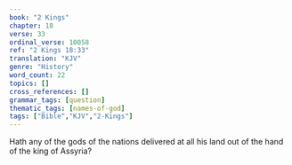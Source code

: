 ```yaml
---
book: "2 Kings"
chapter: 18
verse: 33
ordinal_verse: 10058
ref: "2 Kings 18:33"
translation: "KJV"
genre: "History"
word_count: 22
topics: []
cross_references: []
grammar_tags: [question]
thematic_tags: [names-of-god]
tags: ["Bible","KJV","2-Kings"]
---
```

Hath any of the gods of the nations delivered at all his land out of the hand of the king of Assyria?
